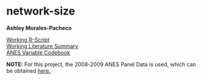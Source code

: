 # network-size

**Ashley Morales-Pacheco**

[Working R-Script](https://github.com/Ashmoralesp/network-size/blob/master/data/working%20data/network_size_2020.r)\
[Working Literature Summary](https://github.com/Ashmoralesp/network-size/blob/master/readings/reading_summary.xlsx)\
[ANES Variable Codebook](https://github.com/Ashmoralesp/network-size/blob/master/readings/reading_summary.xlsx)

**NOTE:**
For this project, the 2008-2009 ANES Panel Data is used, which can be obtained [here.](https://electionstudies.org/)

